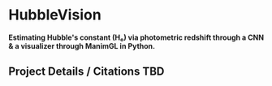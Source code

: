 # HubbleVision
**Estimating Hubble's constant (H₀) via photometric redshift through a CNN & a visualizer through ManimGL in Python.**
## Project Details / Citations TBD
